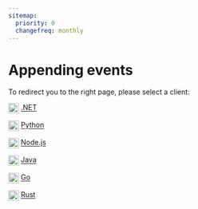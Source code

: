 ```yaml
---
sitemap:
  priority: 0
  changefreq: monthly
---
```


# Appending events

To redirect you to the right page, please select a client:

<img src="https://skillicons.dev/icons?i=dotnet" alt=".NET" style="height: 1.5em; vertical-align: middle;" /> [.NET](/clients/dotnet/appending-events.md)

<img src="https://skillicons.dev/icons?i=python" alt="Python" style="height: 1.5em; vertical-align: middle;" /> [Python](/clients/python/appending-events.md)

<img src="https://skillicons.dev/icons?i=nodejs" alt="Node.js" style="height: 1.5em; vertical-align: middle;" /> [Node.js](/clients/nodejs/appending-events.md)

<img src="https://skillicons.dev/icons?i=java" alt="Java" style="height: 1.5em; vertical-align: middle;" /> [Java](/clients/java/appending-events.md)

<img src="https://skillicons.dev/icons?i=go" alt="Go" style="height: 1.5em; vertical-align: middle;" /> [Go](/clients/go/appending-events.md)

<img src="https://skillicons.dev/icons?i=rust" alt="Rust" style="height: 1.5em; vertical-align: middle;" /> [Rust](/clients/rust/appending-events.md)